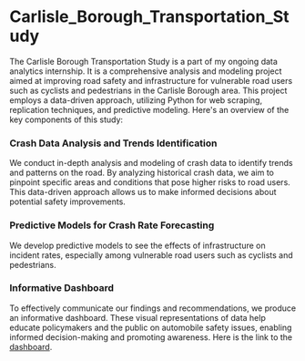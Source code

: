 # Carlisle_Borough_Transportation_Study

The Carlisle Borough Transportation Study is a part of my ongoing data analytics internship. It is a comprehensive analysis and modeling project aimed at improving road safety and infrastructure for vulnerable road users such as cyclists and pedestrians in the Carlisle Borough area. This project employs a data-driven approach, utilizing Python for web scraping, replication techniques, and predictive modeling. Here's an overview of the key components of this study:

### Crash Data Analysis and Trends Identification

We conduct in-depth analysis and modeling of crash data to identify trends and patterns on the road. By analyzing historical crash data, we aim to pinpoint specific areas and conditions that pose higher risks to road users. This data-driven approach allows us to make informed decisions about potential safety improvements.

### Predictive Models for Crash Rate Forecasting

We develop predictive models to see the effects of infrastructure on incident rates, especially among vulnerable road users such as cyclists and pedestrians. 

### Informative Dashboard

To effectively communicate our findings and recommendations, we produce an informative dashboard. These visual representations of data help educate policymakers and the public on automobile safety issues, enabling informed decision-making and promoting awareness. Here is the link to the [dashboard](https://public.tableau.com/app/profile/margaretnguyen/viz/SUMMARYOFAUTOMOBILEINCIDENTSINVOLVINGCYCLISTSANDPEDESTRIANSINPENNSYLVANIA2017-2021/Dashboard1).
